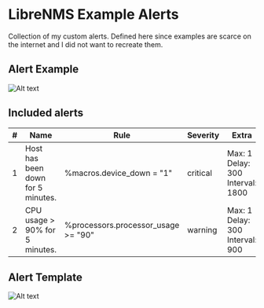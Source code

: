 # LibreNMS Example Alerts

Collection of my custom alerts. Defined here since examples are scarce on the internet and I did not want to recreate them.

## Alert Example 

![Alt text](https://raw.githubusercontent.com/zimmertr/Librenms-Example-Alerts/master/alerts.png "Alerts in LibeNMS")

## Included alerts 

| # | Name | Rule | Severity | Extra |
| - | ---- | ---- | -------- | ----- |
| 1 | Host has been down for 5 minutes. | %macros.device_down = "1" | critical | Max: 1 Delay: 300 Interval: 1800 |
| 2 | CPU usage > 90% for 5 minutes. | %processors.processor_usage >= "90" | warning | Max: 1 Delay: 300 Interval: 900 |


## Alert Template

![Alt text](https://raw.githubusercontent.com/zimmertr/Librenms-Example-Alerts/master/alert_template.png "Alert template in LibeNMS")
